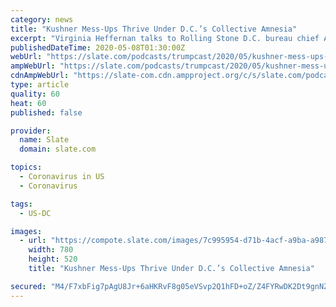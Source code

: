 ```yaml
---
category: news
title: "Kushner Mess-Ups Thrive Under D.C.’s Collective Amnesia"
excerpt: "Virginia Heffernan talks to Rolling Stone D.C. bureau chief Andy Kroll about the specifics around Jared Kushner’s mishandling of the coronavirus crisis, the role of Oscar Health, the group of Bush-era doctors and epidemiologists calling themselves “Red Dawn,"
publishedDateTime: 2020-05-08T01:30:00Z
webUrl: "https://slate.com/podcasts/trumpcast/2020/05/kushner-mess-ups-thrive-under-d-c-s-collective-amnesia"
ampWebUrl: "https://slate.com/podcasts/trumpcast/2020/05/kushner-mess-ups-thrive-under-d-c-s-collective-amnesia.amp"
cdnAmpWebUrl: "https://slate-com.cdn.ampproject.org/c/s/slate.com/podcasts/trumpcast/2020/05/kushner-mess-ups-thrive-under-d-c-s-collective-amnesia.amp"
type: article
quality: 60
heat: 60
published: false

provider:
  name: Slate
  domain: slate.com

topics:
  - Coronavirus in US
  - Coronavirus

tags:
  - US-DC

images:
  - url: "https://compote.slate.com/images/7c995954-d71b-4acf-a9ba-a987221ce355.jpeg?width=780&height=520&rect=1560x1040&offset=0x0"
    width: 780
    height: 520
    title: "Kushner Mess-Ups Thrive Under D.C.’s Collective Amnesia"

secured: "M4/F7xbFig7pAgU8Jr+6aHKRvF8g05eVSvp2Q1hFD+oZ/Z4FYRwDK2Dt9gnNZJ6hHvckxeTOHcoAiyCTom0ctS403CNPTTs+v2WWdU2hq8MRcUVGBmeCPmteCYrfpTOxKbZDDUUu0hGZlBGsEz35DAdOTIoXHMGeQvQLavwK/pqSJ/HjCaoZf6HGxfJMa9kVKlWYbt6uwYIpFMfJa36tN66Dv5/ng4wy1yfNVzJFBMgCG70gLbKstGWU4ZGqtT1KJL+WJeN1Wueq2YPA0iQgaFddGe4eJzzRAk8ZFf51AztdVPtOCdHoMbsUu538V/iQ;9LeMEbfuxm1YjOMS7ndQYA=="
---
```


